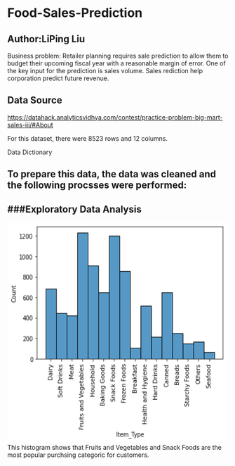 # Food-Sales-Prediction

## Author:LiPing Liu


Business problem: Retailer planning requires sale prediction to allow them to budget their upcoming fiscal year with a reasonable margin of error. One of the key input for the prediction is sales volume. Sales rediction help corporation predict future revenue.

## Data Source

https://datahack.analyticsvidhya.com/contest/practice-problem-big-mart-sales-iii/#About


For this dataset, there were 8523 rows and 12 columns.

Data Dictionary



## To prepare this data, the data was cleaned and the following procsses were performed: 
###Exploratory Data Analysis
- 
  
  <img src="https://github.com/ivyyyyyliu/Food-Sales-Prediction/blob/main/Exploratory%20.png" height="500" width="500" >
  This histogram shows that Fruits and Vegetables and Snack Foods are the most popular purchsing categoric for customers.

